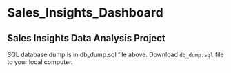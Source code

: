 # Sales_Insights_Dashboard
## Sales Insights Data Analysis Project

SQL database dump is in db_dump.sql file above. Download `db_dump.sql` file to your local computer.
